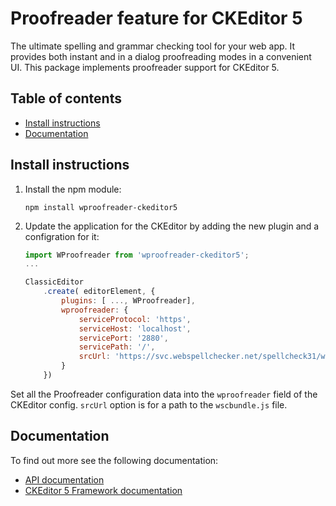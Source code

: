 Proofreader feature for CKEditor 5
===================================

The ultimate spelling and grammar checking tool for your web app. It provides both instant and in a dialog proofreading modes in a convenient UI.
This package implements proofreader support for CKEditor 5.

## Table of contents

* [Install instructions](#install-instructions)
* [Documentation](#documentation)

## Install instructions

1. Install the npm module:

	```
	npm install wproofreader-ckeditor5
	```

2. Update the application for the CKEditor by adding the new plugin and a configration for it:

	```js
	import WProofreader from 'wproofreader-ckeditor5';
	...

	ClassicEditor
		.create( editorElement, {
			plugins: [ ..., WProofreader],
			wproofreader: {
				serviceProtocol: 'https',
				serviceHost: 'localhost',
				servicePort: '2880',
				servicePath: '/',
				srcUrl: 'https://svc.webspellchecker.net/spellcheck31/wscbundle/wscbundle.js'
			}
		})
   ```

Set all the Proofreader configuration data into the `wproofreader` field of the CKEditor config. `srcUrl` option is for a path to the `wscbundle.js` file.

## Documentation

To find out more see the following documentation:

* [API documentation](https://webspellchecker.com/docs/api/wscbundle/Options.html)
* [CKEditor 5 Framework documentation](https://ckeditor.com/docs/ckeditor5/latest/framework/index.html)
